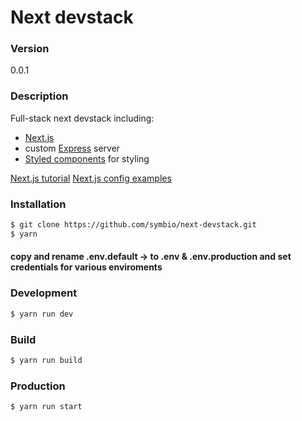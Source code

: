 # Next devstack

### Version
0.0.1

### Description
Full-stack next devstack including:

* [Next.js](https://github.com/zeit/next.js/)
* custom [Express](http://expressjs.com/) server
* [Styled components](https://styled-components.com/) for styling

[Next.js tutorial](https://learnnextjs.com/)
[Next.js config examples](https://github.com/zeit/next.js/tree/master/examples)

### Installation
```sh
$ git clone https://github.com/symbio/next-devstack.git
$ yarn
```

#### copy and rename .env.default -> to .env & .env.production and set credentials for various enviroments

### Development
```sh
$ yarn run dev
```

### Build
```sh
$ yarn run build
```

### Production
```sh
$ yarn run start
```